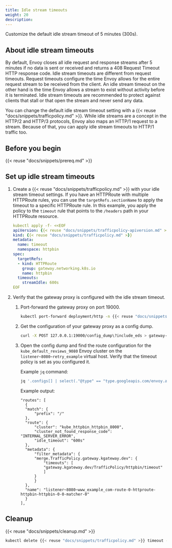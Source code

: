 ```yaml
---
title: Idle stream timeouts
weight: 20
description:
---
```


Customize the default idle stream timeout of 5 minutes (300s). 

## About idle stream timeouts

By default, Envoy closes all idle request and response streams after 5 minutes if no data is sent or received and returns a 408 Request Timeout HTTP response code. Idle stream timeouts are different from request timeouts. Request timeouts configure the time Envoy allows for the entire request stream to be received from the client. An idle stream timeout on the other hand is the time Envoy allows a stream to exist without activity before it is terminated. Idle stream timeouts are recommended to protect against clients that stall or that open the stream and never send any data.

You can change the default idle stream timeout setting with a {{< reuse "docs/snippets/trafficpolicy.md" >}}.  While idle streams are a concept in the HTTP/2 and HTTP/3 protocols, Envoy also maps an HTTP/1 request to a stream. Because of that, you can apply idle stream timeouts to HTTP/1 traffic too. 

## Before you begin

{{< reuse "docs/snippets/prereq.md" >}}

## Set up idle stream timeouts

1. Create a {{< reuse "docs/snippets/trafficpolicy.md" >}} with your idle stream timeout settings. If you have an HTTPRoute with multiple HTTPRoute rules, you can use the `targetRefs.sectionName` to apply the timeout to a specific HTTPRoute rule. In this example, you apply the policy to the `timeout` rule that points to the `/headers` path in your HTTPRoute resource.
   ```yaml
   kubectl apply -f- <<EOF
   apiVersion: {{< reuse "docs/snippets/trafficpolicy-apiversion.md" >}}
   kind: {{< reuse "docs/snippets/trafficpolicy.md" >}}
   metadata:
     name: timeout
     namespace: httpbin
   spec:
     targetRefs:
     - kind: HTTPRoute
       group: gateway.networking.k8s.io
       name: httpbin
     timeouts:
       streamIdle: 600s
   EOF
   ```

2. Verify that the gateway proxy is configured with the idle stream timeout.
   1. Port-forward the gateway proxy on port 19000.

      ```sh
      kubectl port-forward deployment/http -n {{< reuse "docs/snippets/namespace.md" >}} 19000
      ```

   2. Get the configuration of your gateway proxy as a config dump.

      ```sh
      curl -X POST 127.0.0.1:19000/config_dump\?include_eds > gateway-config.json
      ```

   3. Open the config dump and find the route configuration for the `kube_default_reviews_9080` Envoy cluster on the `listener~8080~retry_example` virtual host. Verify that the timeout policy is set as you configured it.
      
      Example `jq` command:
      ```sh
      jq '.configs[] | select(."@type" == "type.googleapis.com/envoy.admin.v3.RoutesConfigDump") | .dynamic_route_configs[].route_config.virtual_hosts[] | select(.routes[].route.cluster == "kube_httpbin_httpbin_8000")' gateway-config.json
      ```
      
      Example output:
      ```console{hl_lines=[9]}
      "routes": [
        {
        "match": {
            "prefix": "/"
        },
        "route": {
            "cluster": "kube_httpbin_httpbin_8000",
            "cluster_not_found_response_code": "INTERNAL_SERVER_ERROR",
            "idle_timeout": "600s"
        },
        "metadata": {
            "filter_metadata": {
            "merge.TrafficPolicy.gateway.kgateway.dev": {
                "timeouts": [
                "gateway.kgateway.dev/TrafficPolicy/httpbin/timeout"
                ]
            }
            }
        },
        "name": "listener~8080~www_example_com-route-0-httproute-httpbin-httpbin-0-0-matcher-0"
        }
      ],
      ```

   
## Cleanup

{{< reuse "docs/snippets/cleanup.md" >}}
   
```sh
kubectl delete {{< reuse "docs/snippets/trafficpolicy.md" >}} timeout -n httpbin
```